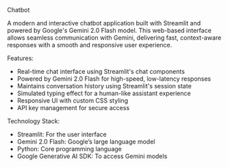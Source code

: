Chatbot

A modern and interactive chatbot application built with Streamlit and powered by Google's Gemini 2.0 Flash model. This web-based interface allows seamless communication with Gemini, delivering fast, context-aware responses with a smooth and responsive user experience.

Features:

- Real-time chat interface using Streamlit's chat components
- Powered by Gemini 2.0 Flash for high-speed, low-latency responses
- Maintains conversation history using Streamlit's session state
- Simulated typing effect for a human-like assistant experience
- Responsive UI with custom CSS styling
- API key management for secure access

Technology Stack:

- Streamlit: For the user interface
- Gemini 2.0 Flash: Google’s large language model
- Python: Core programming language
- Google Generative AI SDK: To access Gemini models
